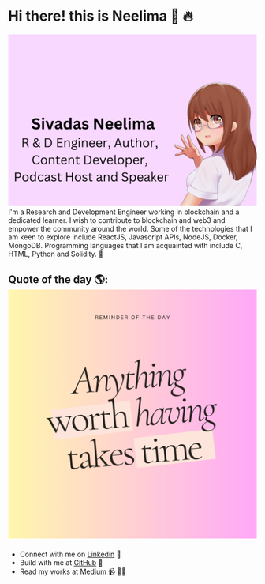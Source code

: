# Hi there! this is Neelima 👋 :fire:

<img src="https://github.com/sivadasneelima/sivadasneelima/blob/main/Github%20profile.png" alt="banner that says Sivadas Neelima - R and D Engineer, Author, Content Developer, Speaker, and Podcast Creator alongside a cartoon illustration of Neelima">
I'm a Research and Development Engineer working in blockchain and a dedicated learner. I wish to contribute to blockchain and web3 and empower the community around the world. Some of the technologies that I am keen to explore include ReactJS, Javascript APIs, NodeJS, Docker, MongoDB. Programming languages that I am acquainted with include C, HTML, Python and Solidity. 🌟


## Quote of the day 🌎: <img src="https://github.com/sivadasneelima/sivadasneelima/blob/main/motivational%20quotes.png">

- Connect with me on <a href="https://www.linkedin.com/in/sivadas-neelima-95493a43">Linkedin</a> 💼       
- Build with me at <a href="https://github.com/sivadasneelima">GitHub</a> 🏓
- Read my works at <a href ="https://medium.com/@neelimasivadas">Medium </a>  📹 ✍🏾
 
<!--- Sharing updates on <a href="https://www.linkedin.com/in/monicampowell/">LinkedIn</a> 💼 -->

<!--
**sivadasneelima/sivadasneelima** is a ✨ _special_ ✨ repository because its `README.md` (this file) appears on your GitHub profile.

Here are some ideas to get you started:

- 🔭 I’m currently working on ...
- 🌱 I’m currently learning ...
- 👯 I’m looking to collaborate on ...
- 🤔 I’m looking for help with ...
- 💬 Ask me about ...
- 📫 How to reach me: ...
- 😄 Pronouns: ...
- ⚡ Fun fact: ...
-->
